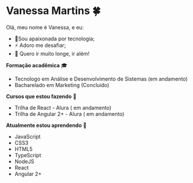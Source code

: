 

<!--
**Neeehmartins/Neeehmartins** is a ✨ _special_ ✨ repository because its `README.md` (this file) appears on your GitHub profile.

Here are some ideas to get you started:

- 🔭 I’m currently working on ...
- 🌱 I’m currently learning ...
- 👯 I’m looking to collaborate on ...
- 🤔 I’m looking for help with ...
- 💬 Ask me about ...
- 📫 How to reach me: ...
- 😄 Pronouns: ...
- ⚡ Fun fact: ...
-->

# Vanessa Martins :four_leaf_clover:

Olá, meu nome é Vanessa, e eu:


  
  - 💜Sou apaixonada por tecnologia; 
  - ⚡ Adoro me desafiar; 
  - 🚀 Quero ir muito longe, ir além!


**Formação acadêmica** 🎓

<ul>
  <li>Tecnologo em Análise e Desenvolvimento de Sistemas (em andamento) </li>
  <li> Bacharelado em Marketing (Concluido) </li>

</ul>


**Cursos que estou fazendo** 📘

<ul>
  <li>Trilha de React - Alura ( em andamento) </li>
  <li> Trilha de Angular 2+ - Alura ( em andamento) </li>
</ul>
<p>
  
**Atualmente estou aprendendo** 💾
  </p>
<ul>
  <li>JavaScript</li>
  <li> CSS3 </li>
  <li> HTML5 </li>   
  <li>TypeScript</li>
  <li> NodeJS </li>
  <li> React  </li>
  <li> Angular 2+ </li>
<ul>


